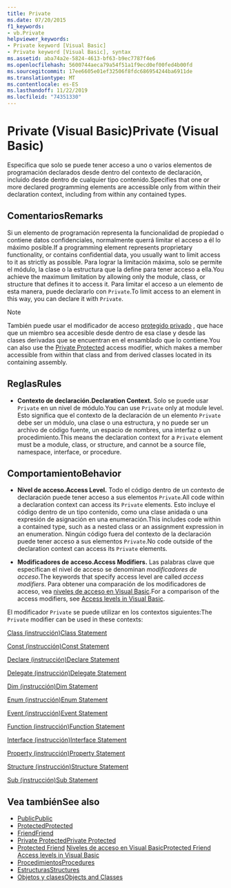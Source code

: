 ```yaml
---
title: Private
ms.date: 07/20/2015
f1_keywords:
- vb.Private
helpviewer_keywords:
- Private keyword [Visual Basic]
- Private keyword [Visual Basic], syntax
ms.assetid: aba74a2e-5824-4613-bf63-b9ec7787f4e6
ms.openlocfilehash: 5600744aeca79a54f51a1f9ecd0ef00fed4b00fd
ms.sourcegitcommit: 17ee6605e01ef32506f8fdc686954244ba6911de
ms.translationtype: MT
ms.contentlocale: es-ES
ms.lasthandoff: 11/22/2019
ms.locfileid: "74351330"
---
```

# <a name="private-visual-basic"></a><span data-ttu-id="c970d-102">Private (Visual Basic)</span><span class="sxs-lookup"><span data-stu-id="c970d-102">Private (Visual Basic)</span></span>
<span data-ttu-id="c970d-103">Especifica que solo se puede tener acceso a uno o varios elementos de programación declarados desde dentro del contexto de declaración, incluido desde dentro de cualquier tipo contenido.</span><span class="sxs-lookup"><span data-stu-id="c970d-103">Specifies that one or more declared programming elements are accessible only from within their declaration context, including from within any contained types.</span></span>  
  
## <a name="remarks"></a><span data-ttu-id="c970d-104">Comentarios</span><span class="sxs-lookup"><span data-stu-id="c970d-104">Remarks</span></span>  
 <span data-ttu-id="c970d-105">Si un elemento de programación representa la funcionalidad de propiedad o contiene datos confidenciales, normalmente querrá limitar el acceso a él lo máximo posible.</span><span class="sxs-lookup"><span data-stu-id="c970d-105">If a programming element represents proprietary functionality, or contains confidential data, you usually want to limit access to it as strictly as possible.</span></span> <span data-ttu-id="c970d-106">Para lograr la limitación máxima, solo se permite el módulo, la clase o la estructura que la define para tener acceso a ella.</span><span class="sxs-lookup"><span data-stu-id="c970d-106">You achieve the maximum limitation by allowing only the module, class, or structure that defines it to access it.</span></span> <span data-ttu-id="c970d-107">Para limitar el acceso a un elemento de esta manera, puede declararlo con `Private`.</span><span class="sxs-lookup"><span data-stu-id="c970d-107">To limit access to an element in this way, you can declare it with `Private`.</span></span>  

> [!NOTE]
> <span data-ttu-id="c970d-108">También puede usar el modificador de acceso [protegido privado](private-protected.md) , que hace que un miembro sea accesible desde dentro de esa clase y desde las clases derivadas que se encuentran en el ensamblado que lo contiene.</span><span class="sxs-lookup"><span data-stu-id="c970d-108">You can also use the [Private Protected](private-protected.md) access modifier, which makes a member accessible from within that class and from derived classes located in its containing assembly.</span></span>

## <a name="rules"></a><span data-ttu-id="c970d-109">Reglas</span><span class="sxs-lookup"><span data-stu-id="c970d-109">Rules</span></span>  

- <span data-ttu-id="c970d-110">**Contexto de declaración.**</span><span class="sxs-lookup"><span data-stu-id="c970d-110">**Declaration Context.**</span></span> <span data-ttu-id="c970d-111">Solo se puede usar `Private` en un nivel de módulo.</span><span class="sxs-lookup"><span data-stu-id="c970d-111">You can use `Private` only at module level.</span></span> <span data-ttu-id="c970d-112">Esto significa que el contexto de la declaración de un elemento `Private` debe ser un módulo, una clase o una estructura, y no puede ser un archivo de código fuente, un espacio de nombres, una interfaz o un procedimiento.</span><span class="sxs-lookup"><span data-stu-id="c970d-112">This means the declaration context for a `Private` element must be a module, class, or structure, and cannot be a source file, namespace, interface, or procedure.</span></span>  
  
## <a name="behavior"></a><span data-ttu-id="c970d-113">Comportamiento</span><span class="sxs-lookup"><span data-stu-id="c970d-113">Behavior</span></span>  
  
- <span data-ttu-id="c970d-114">**Nivel de acceso.**</span><span class="sxs-lookup"><span data-stu-id="c970d-114">**Access Level.**</span></span> <span data-ttu-id="c970d-115">Todo el código dentro de un contexto de declaración puede tener acceso a sus elementos `Private`.</span><span class="sxs-lookup"><span data-stu-id="c970d-115">All code within a declaration context can access its `Private` elements.</span></span> <span data-ttu-id="c970d-116">Esto incluye el código dentro de un tipo contenido, como una clase anidada o una expresión de asignación en una enumeración.</span><span class="sxs-lookup"><span data-stu-id="c970d-116">This includes code within a contained type, such as a nested class or an assignment expression in an enumeration.</span></span> <span data-ttu-id="c970d-117">Ningún código fuera del contexto de la declaración puede tener acceso a sus elementos `Private`.</span><span class="sxs-lookup"><span data-stu-id="c970d-117">No code outside of the declaration context can access its `Private` elements.</span></span>  
  
- <span data-ttu-id="c970d-118">**Modificadores de acceso.**</span><span class="sxs-lookup"><span data-stu-id="c970d-118">**Access Modifiers.**</span></span> <span data-ttu-id="c970d-119">Las palabras clave que especifican el nivel de acceso se denominan *modificadores de acceso*.</span><span class="sxs-lookup"><span data-stu-id="c970d-119">The keywords that specify access level are called *access modifiers*.</span></span> <span data-ttu-id="c970d-120">Para obtener una comparación de los modificadores de acceso, vea [niveles de acceso en Visual Basic](../../../visual-basic/programming-guide/language-features/declared-elements/access-levels.md).</span><span class="sxs-lookup"><span data-stu-id="c970d-120">For a comparison of the access modifiers, see [Access levels in Visual Basic](../../../visual-basic/programming-guide/language-features/declared-elements/access-levels.md).</span></span>  
  
 <span data-ttu-id="c970d-121">El modificador `Private` se puede utilizar en los contextos siguientes:</span><span class="sxs-lookup"><span data-stu-id="c970d-121">The `Private` modifier can be used in these contexts:</span></span>  
  
 [<span data-ttu-id="c970d-122">Class (instrucción)</span><span class="sxs-lookup"><span data-stu-id="c970d-122">Class Statement</span></span>](../../../visual-basic/language-reference/statements/class-statement.md)  
  
 [<span data-ttu-id="c970d-123">Const (instrucción)</span><span class="sxs-lookup"><span data-stu-id="c970d-123">Const Statement</span></span>](../../../visual-basic/language-reference/statements/const-statement.md)  
  
 [<span data-ttu-id="c970d-124">Declare (instrucción)</span><span class="sxs-lookup"><span data-stu-id="c970d-124">Declare Statement</span></span>](../../../visual-basic/language-reference/statements/declare-statement.md)  
  
 [<span data-ttu-id="c970d-125">Delegate (instrucción)</span><span class="sxs-lookup"><span data-stu-id="c970d-125">Delegate Statement</span></span>](../../../visual-basic/language-reference/statements/delegate-statement.md)  
  
 [<span data-ttu-id="c970d-126">Dim (instrucción)</span><span class="sxs-lookup"><span data-stu-id="c970d-126">Dim Statement</span></span>](../../../visual-basic/language-reference/statements/dim-statement.md)  
  
 [<span data-ttu-id="c970d-127">Enum (instrucción)</span><span class="sxs-lookup"><span data-stu-id="c970d-127">Enum Statement</span></span>](../../../visual-basic/language-reference/statements/enum-statement.md)  
  
 [<span data-ttu-id="c970d-128">Event (instrucción)</span><span class="sxs-lookup"><span data-stu-id="c970d-128">Event Statement</span></span>](../../../visual-basic/language-reference/statements/event-statement.md)  
  
 [<span data-ttu-id="c970d-129">Function (instrucción)</span><span class="sxs-lookup"><span data-stu-id="c970d-129">Function Statement</span></span>](../../../visual-basic/language-reference/statements/function-statement.md)  
  
 [<span data-ttu-id="c970d-130">Interface (instrucción)</span><span class="sxs-lookup"><span data-stu-id="c970d-130">Interface Statement</span></span>](../../../visual-basic/language-reference/statements/interface-statement.md)  
  
 [<span data-ttu-id="c970d-131">Property (instrucción)</span><span class="sxs-lookup"><span data-stu-id="c970d-131">Property Statement</span></span>](../../../visual-basic/language-reference/statements/property-statement.md)  
  
 [<span data-ttu-id="c970d-132">Structure (instrucción)</span><span class="sxs-lookup"><span data-stu-id="c970d-132">Structure Statement</span></span>](../../../visual-basic/language-reference/statements/structure-statement.md)  
  
 [<span data-ttu-id="c970d-133">Sub (instrucción)</span><span class="sxs-lookup"><span data-stu-id="c970d-133">Sub Statement</span></span>](../../../visual-basic/language-reference/statements/sub-statement.md)  
  
## <a name="see-also"></a><span data-ttu-id="c970d-134">Vea también</span><span class="sxs-lookup"><span data-stu-id="c970d-134">See also</span></span>

- [<span data-ttu-id="c970d-135">Public</span><span class="sxs-lookup"><span data-stu-id="c970d-135">Public</span></span>](../../../visual-basic/language-reference/modifiers/public.md)
- [<span data-ttu-id="c970d-136">Protected</span><span class="sxs-lookup"><span data-stu-id="c970d-136">Protected</span></span>](../../../visual-basic/language-reference/modifiers/protected.md)
- [<span data-ttu-id="c970d-137">Friend</span><span class="sxs-lookup"><span data-stu-id="c970d-137">Friend</span></span>](../../../visual-basic/language-reference/modifiers/friend.md)
- [<span data-ttu-id="c970d-138">Private Protected</span><span class="sxs-lookup"><span data-stu-id="c970d-138">Private Protected</span></span>](./private-protected.md)
- <span data-ttu-id="c970d-139">[Protected Friend](./protected-friend.md)    [Niveles de acceso en Visual Basic](../../../visual-basic/programming-guide/language-features/declared-elements/access-levels.md)</span><span class="sxs-lookup"><span data-stu-id="c970d-139">[Protected Friend](./protected-friend.md)    [Access levels in Visual Basic](../../../visual-basic/programming-guide/language-features/declared-elements/access-levels.md)</span></span>
- [<span data-ttu-id="c970d-140">Procedimientos</span><span class="sxs-lookup"><span data-stu-id="c970d-140">Procedures</span></span>](../../../visual-basic/programming-guide/language-features/procedures/index.md)
- [<span data-ttu-id="c970d-141">Estructuras</span><span class="sxs-lookup"><span data-stu-id="c970d-141">Structures</span></span>](../../../visual-basic/programming-guide/language-features/data-types/structures.md)
- [<span data-ttu-id="c970d-142">Objetos y clases</span><span class="sxs-lookup"><span data-stu-id="c970d-142">Objects and Classes</span></span>](../../../visual-basic/programming-guide/language-features/objects-and-classes/index.md)
